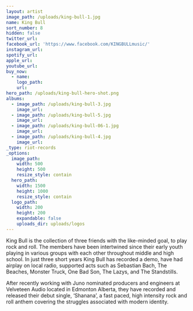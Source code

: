```yaml
---
layout: artist
image_path: /uploads/king-bull-1.jpg
name: King Bull
sort_number: 8
hidden: false
twitter_url:
facebook_url: 'https://www.facebook.com/KINGBULLmusic/'
instagram_url:
spotify_url:
apple_url:
youtube_url:
buy_now:
  - name:
    logo_path:
    url:
hero_path: /uploads/king-bull-hero-shot.png
albums:
  - image_path: /uploads/king-bull-3.jpg
    image_url:
  - image_path: /uploads/king-bull-5.jpg
    image_url:
  - image_path: /uploads/king-bull-06-1.jpg
    image_url:
  - image_path: /uploads/king-bull-4.jpg
    image_url:
_type: riot-records
_options:
  image_path:
    width: 500
    height: 500
    resize_style: contain
  hero_path:
    width: 1500
    height: 1000
    resize_style: contain
  logo_path:
    width: 200
    height: 200
    expandable: false
    uploads_dir: uploads/logos
---
```


King Bull is the collection of three friends with the like-minded goal, to play rock and roll. The members have been intertwined since their early youth playing in various groups with each other throughout middle and high school. In just three short years King Bull has recorded a demo, have had airplay on local radio, supported acts such as Sebastian Bach, The Beaches, Monster Truck, One Bad Son, The Lazys, and The Standstills.&nbsp;

After recently working with Juno nominated producers and engineers at Velveteen Audio located in Edmonton Alberta, they have recorded and released their debut single, ‘Shanana’, a fast paced, high intensity rock and roll anthem covering the struggles associated with modern identity.&nbsp;